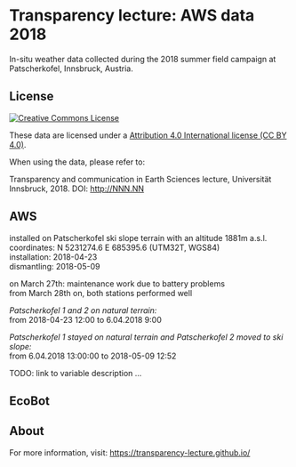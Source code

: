 # Transparency lecture: AWS data 2018

In-situ weather data collected during the 2018 summer field campaign at
Patscherkofel, Innsbruck, Austria.

## License

[![Creative Commons License](https://mirrors.creativecommons.org/presskit/buttons/88x31/svg/by.svg)](https://creativecommons.org/licenses/by/4.0/)


These data are licensed under a [Attribution 4.0 International license (CC BY 4.0)](https://creativecommons.org/licenses/by/4.0/).

When using the data, please refer to:

Transparency and communication in Earth Sciences lecture, Universität Innsbruck, 2018. DOI: http://NNN.NN

## AWS

installed on Patscherkofel ski slope terrain with an altitude 1881m a.s.l.    
coordinates:  N 5231274.6   E 685395.6    (UTM32T, WGS84)  
installation: 2018-04-23   
dismantling:  2018-05-09   

on March 27th: maintenance work due to battery problems  
from March 28th on, both stations performed well  

*Patscherkofel 1 and 2 on natural terrain:*  
from  2018-04-23 12:00  to 6.04.2018 9:00  

*Patscherkofel 1 stayed on natural terrain and Patscherkofel 2 moved to ski slope:*   
from 6.04.2018 13:00:00 to 2018-05-09 12:52  

TODO: link to variable description ...  

## EcoBot

## About

For more information, visit: https://transparency-lecture.github.io/
